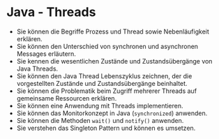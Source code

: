 # Java - Threads

* Sie können die Begriffe Prozess und Thread sowie Nebenläufigkeit 
erklären.
* Sie können den Unterschied von synchronen und asynchronen Messages 
erläutern.
* Sie kennen die wesentlichen Zustände und Zustandsübergänge von Java 
Threads.
* Sie können den Java Thread Lebenszyklus zeichnen, der die 
vorgestellten Zustände und Zustandsübergänge beinhaltet.
* Sie können die Problematik beim Zugriff mehrerer Threads auf 
gemeinsame Ressourcen erklären.
* Sie können eine Anwendung mit Threads implementieren.
* Sie können das Monitorkonzept in Java (``synchronized``) anwenden.
* Sie können die Methoden ``wait()`` und ``notify()`` anwenden.
* Sie verstehen das Singleton Pattern und können es umsetzen.
